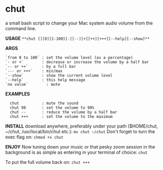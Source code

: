 # chut
a small bash script to change your Mac system audio volume from the command line.

**USAGE** 
```**chut [][0][1-100][-][--][+][++][+++][--help][--show]**```

**ARGS**
```
`from 0 to 100` : set the volume level (as a percentage)
`- or +`        : decrease or increase the volume by a half bar
`-- or ++`      : by a full bar
`--- or +++`    : min/max
`--show`        : show the current volume level
`--help`        : this help message
`no value` 		  : mute

```

**EXAMPLES**
```  
  chut          : mute the sound
  chut 90       : set the volume to 90%
  chut --       : reduce the volume by a half bar
  chut +++      : set the volume to the maximum

```

**INSTALL**
download anywhere, preferably under your path ($HOME/chut, ~/chut, /usr/local/bin/chut etc.):
```mv chut ~/chut```
Don't forget to turn the exec flag on:
```chmod +x chut```

**ENJOY**
Now tuning down your music or that pesky zoom session in the background is as simple as entering in your terminal of choice: `chut`

To put the full volume back on: `chut +++`

